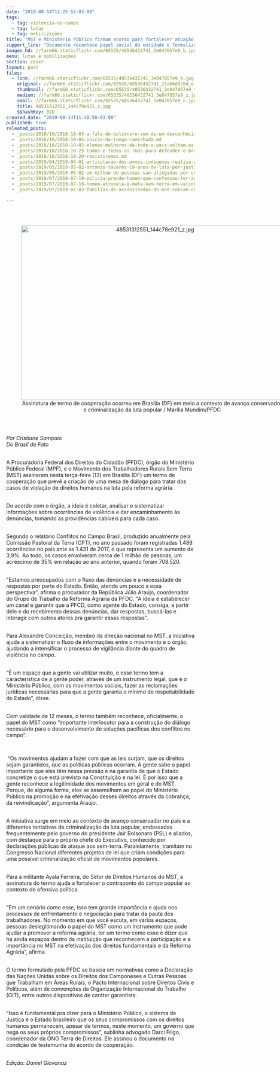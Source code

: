 ```yaml
---
date: "2019-08-14T11:25:52-03:00"
tags:
  - tag: violencia-no-campo
  - tag: lutas
  - tag: mobilizações
title: "MST e Ministério Público firmam acordo para fortalecer atuação contra a violência\n"
support_line: "Documento reconhece papel social da entidade e formaliza mesa de diálogo para recebimento de denúncias\n"
images_hd: //farm66.staticflickr.com/65535/48536432741_3e047057e9_b.jpg
menu: lutas e mobilizações
section: cover
layout: post
files:
  - link: //farm66.staticflickr.com/65535/48536432741_3e047057e9_b.jpg
    original: //farm66.staticflickr.com/65535/48536432741_21a66dd28d_o.jpg
    thumbnail: //farm66.staticflickr.com/65535/48536432741_3e047057e9_t.jpg
    medium: //farm66.staticflickr.com/65535/48536432741_3e047057e9_z.jpg
    small: //farm66.staticflickr.com/65535/48536432741_3e047057e9_n.jpg
    title: 48531312551_144c78e921_z.jpg
    $$hashKey: 02U
created_date: "2019-08-14T11:40:50-03:00"
published: true
releated_posts:
  - _posts/2018/10/2018-10-03-a-fala-do-bolsonaro-vem-de-um-desconhecimento-total-sobre-o-que-e-a-realidade-do-campo.md
  - _posts/2018/10/2018-10-04-inicio-da-longa-caminhada.md
  - _posts/2018/10/2018-10-05-elenao-mulheres-de-todo-o-pais-voltam-as-ruas-neste-sabado-6-contra-o-fascismo.md
  - _posts/2018/10/2018-10-23-todos-e-todas-as-ruas-para-defender-o-brasil-e-a-democracia.md
  - _posts/2018/10/2018-10-29-resistiremos.md
  - _posts/2019/04/2019-04-01-articulacao-dos-povos-indigenas-realiza-acampamento-em-brasilia.md
  - _posts/2019/05/2019-05-02-antonio-tavares-19-anos-de-luta-por-justica-e-direitos-humanos.md
  - _posts/2019/05/2019-05-02-um-milhao-de-pessoas-sao-atingidas-por-conflitos-no-campo-em-2018.md
  - _posts/2019/07/2019-07-19-policia-prende-homem-que-confessou-ter-assassinado-militante-do-mst-em-valinhos-sp.md
  - _posts/2019/07/2019-07-18-homem-atropela-e-mata-sem-terra-em-valinhos-sp.md
  - _posts/2019/07/2019-07-03-familias-de-assassinados-do-mst-cobram-celeridade-do-ministerio-publico.md

---
```

<p>&nbsp;</p>

<div style="text-align:center">
<figure class="image" style="display:inline-block"><img alt="48531312551_144c78e921_z.jpg" height="467" src="//farm66.staticflickr.com/65535/48536432741_3e047057e9_b.jpg" width="700" />
<figcaption>Assinatura de termo de coopera&ccedil;&atilde;o ocorreu em Bras&iacute;lia (DF) em meio a contexto de avan&ccedil;o conservador e criminaliza&ccedil;&atilde;o da luta popular / Mar&iacute;lia Mundim/PFDC</figcaption>
</figure>
</div>

<p>&nbsp;</p>

<p><em>Por Cristiane Sampaio&nbsp;<br />
Do Brasil de Fato&nbsp;</em></p>

<p><br />
A Procuradoria Federal dos Direitos do Cidad&atilde;o (PFDC), &oacute;rg&atilde;o do Minist&eacute;rio P&uacute;blico Federal (MPF), e o Movimento dos Trabalhadores Rurais Sem Terra (MST) assinaram&nbsp;nesta ter&ccedil;a-feira (13)&nbsp;em Bras&iacute;lia (DF)&nbsp;um termo de coopera&ccedil;&atilde;o que prev&ecirc; a cria&ccedil;&atilde;o de uma mesa de di&aacute;logo para tratar dos casos de viola&ccedil;&atilde;o de direitos humanos na luta pela reforma agr&aacute;ria.</p>

<p><br />
De acordo com o &oacute;rg&atilde;o, a ideia &eacute; coletar, analisar e sistematizar informa&ccedil;&otilde;es sobre ocorr&ecirc;ncias de viol&ecirc;ncia e dar encaminhamento &agrave;s den&uacute;ncias, tomando as provid&ecirc;ncias cab&iacute;veis para cada caso.</p>

<p><br />
Segundo o relat&oacute;rio Conflitos no Campo Brasil, produzido anualmente pela Comiss&atilde;o Pastoral da Terra (CPT), no ano passado foram registradas 1.489 ocorr&ecirc;ncias no pa&iacute;s ante as 1.431 de 2017, o que representa um aumento de 3,9%. Ao todo, os casos envolveram cerca de 1 milh&atilde;o de pessoas, um acr&eacute;scimo de 35% em rela&ccedil;&atilde;o ao ano anterior, quando foram 708.520. &nbsp;</p>

<p><br />
&quot;Estamos preocupados com o fluxo das den&uacute;ncias e a necessidade de respostas por parte do Estado.&nbsp;Ent&atilde;o, atende um pouco a essa perspectiva&quot;, afirma o procurador da Rep&uacute;blica J&uacute;lio Ara&uacute;jo, coordenador do Grupo de Trabalho da Reforma Agr&aacute;ria da PFDC.&nbsp;&quot;A ideia &eacute; estabelecer um canal e garantir que a PFCD, como agente do Estado, consiga, a partir dele e do recebimento dessas den&uacute;ncias, dar respostas, busc&aacute;-las e interagir com outros atores pra garantir essas respostas&quot;.&nbsp;</p>

<p><br />
Para Alexandre Concei&ccedil;&atilde;o, membro da dire&ccedil;&atilde;o nacional no MST, a iniciativa ajuda a sistematizar o fluxo de informa&ccedil;&otilde;es entre o movimento e o &oacute;rg&atilde;o, ajudando a intensificar o processo de vigil&acirc;ncia diante do quadro de viol&ecirc;ncia no campo.</p>

<p><br />
&ldquo;&Eacute; um espa&ccedil;o que a gente vai utilizar muito, e esse termo tem a caracter&iacute;stica de a gente poder, atrav&eacute;s de um instrumento legal, que &eacute; o Minist&eacute;rio P&uacute;blico, com os movimentos sociais, fazer as reclama&ccedil;&otilde;es jur&iacute;dicas necess&aacute;rias para que a gente garanta o m&iacute;nimo de respeitabilidade do Estado&rdquo;, disse.&nbsp;</p>

<p><br />
Com validade de 12 meses, o termo tamb&eacute;m reconhece, oficialmente, o papel do MST como &ldquo;importante interlocutor para a constru&ccedil;&atilde;o do di&aacute;logo necess&aacute;rio para o desenvolvimento de solu&ccedil;&otilde;es pac&iacute;ficas dos conflitos no campo&rdquo;. &nbsp;</p>

<p>&nbsp;</p>

<p>&nbsp;&ldquo;Os movimentos ajudam a fazer com que as leis surjam, que os direitos sejam garantidos, que as pol&iacute;ticas p&uacute;blicas ocorram. A gente sabe o papel importante que eles t&ecirc;m nessa press&atilde;o e na garantia de que o Estado concretize o que est&aacute; previsto na Constitui&ccedil;&atilde;o e na lei. &Eacute; por isso que a gente reconhece a legitimidade dos movimentos em geral e do MST. Porque, de alguma forma, eles se assemelham ao papel do Minist&eacute;rio P&uacute;blico na promo&ccedil;&atilde;o e na efetiva&ccedil;&atilde;o desses direitos atrav&eacute;s da cobran&ccedil;a, da reivindica&ccedil;&atilde;o&rdquo;, argumenta Ara&uacute;jo.</p>

<p><br />
A iniciativa surge em meio ao contexto de avan&ccedil;o conservador no pa&iacute;s e a diferentes tentativas de criminaliza&ccedil;&atilde;o da luta popular, endossadas frequentemente pelo governo do presidente Jair Bolsonaro (PSL) e aliados, com destaque para o pr&oacute;prio chefe do Executivo, conhecido por declara&ccedil;&otilde;es p&uacute;blicas de ataque aos sem-terra. Paralelamente, tramitam&nbsp;no Congresso Nacional&nbsp;diferentes projetos de lei que criam condi&ccedil;&otilde;es para uma poss&iacute;vel criminaliza&ccedil;&atilde;o oficial de movimentos populares.</p>

<p><br />
Para a militante Ayala Ferreira, do Setor de Direitos Humanos do MST, a assinatura do termo ajuda a fortalecer o contraponto do campo popular ao contexto de ofensiva pol&iacute;tica. &nbsp;</p>

<p><br />
&ldquo;Em um cen&aacute;rio como esse, isso tem grande import&acirc;ncia e ajuda nos processos de enfrentamento e negocia&ccedil;&atilde;o para tratar da pauta dos trabalhadores. No momento em que voc&ecirc; escuta, em v&aacute;rios espa&ccedil;os, pessoas deslegitimando o papel do MST como um instrumento que pode ajudar a promover a reforma agr&aacute;ria, ter um termo como esse &eacute; dizer que h&aacute; ainda espa&ccedil;os dentro da institui&ccedil;&atilde;o que reconhecem a participa&ccedil;&atilde;o e a import&acirc;ncia no MST na efetiva&ccedil;&atilde;o dos direitos fundamentais e da Reforma Agr&aacute;ria&rdquo;, afirma.</p>

<p><br />
O termo formulado pela PFDC&nbsp;se baseia em normativas como a Declara&ccedil;&atilde;o das Na&ccedil;&otilde;es Unidas sobre os Direitos dos Camponeses e Outras Pessoas que Trabalham em &Aacute;reas Rurais, o Pacto Internacional sobre Direitos Civis e Pol&iacute;ticos, al&eacute;m de conven&ccedil;&otilde;es da Organiza&ccedil;&atilde;o Internacional do Trabalho (OIT), entre outros dispositivos de car&aacute;ter garantista.</p>

<p><br />
&ldquo;Isso &eacute; fundamental pra dizer para o Minist&eacute;rio P&uacute;blico, o sistema de Justi&ccedil;a e o Estado brasileiro que os seus compromissos com os direitos humanos permanecem, apesar de termos, neste momento, um governo que nega os seus pr&oacute;prios compromissos&rdquo;, sublinha advogado Darci Frigo, coordenador da ONG Terra de Direitos. Ele assinou o documento na condi&ccedil;&atilde;o de testemunha do acordo de coopera&ccedil;&atilde;o. &nbsp;&nbsp;&nbsp;&nbsp;&nbsp;</p>

<p><br />
<em>Edi&ccedil;&atilde;o: Daniel Giovanaz</em></p>
